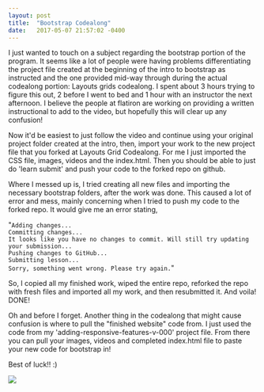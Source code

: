 ```yaml
---
layout: post
title:  "Bootstrap Codealong"
date:   2017-05-07 21:57:02 -0400
---
```



I just wanted to touch on a subject regarding the bootstrap portion of the program. It seems like a lot of people were having problems differentiating the project file created at the beginning of the intro to bootstrap as instructed and the one provided mid-way through during the actual codealong portion: Layouts grids codealong. I spent about 3 hours trying to figure this out, 2 before I went to bed and 1 hour with an instructor the next afternoon. I believe the people at flatiron are working on providing a written instructional to add to the video, but hopefully this will clear up any confusion!

Now it'd be easiest to just follow the video and continue using your original project folder created at the intro, then, import your work to the new project file that you forked at Layouts Grid Codealong. For me I just imported the CSS file, images, videos and the index.html. Then you should be able to just do 'learn submit' and push your code to the forked repo on github.

Where I messed up is, I tried creating all new files and importing the necessary bootstrap folders, after the work was done. This caused a lot of error and mess, mainly concerning when I tried to push my code to the forked repo. It would give me an error stating, 

"`Adding changes...                                                        
Committing changes...                                                    
It looks like you have no changes to commit. Will still try updating your
 submission...                                                           
Pushing changes to GitHub...                                             
Submitting lesson...                                                     
Sorry, something went wrong. Please try again.`"

So, I copied all my finished work, wiped the entire repo, reforked the repo with fresh files and imported all my work, and then resubmitted it. And voila! DONE!

Oh and before I forget. Another thing in the codealong that might cause confusion is where to pull the "finished website" code from. I just used the code from my 'adding-responsive-features-v-000' project file. From there you can pull your images, videos and completed index.html file to paste your new code for bootstrap in!

Best of luck!! :)

![](http://i.imgur.com/Zbj6TdS.png)
